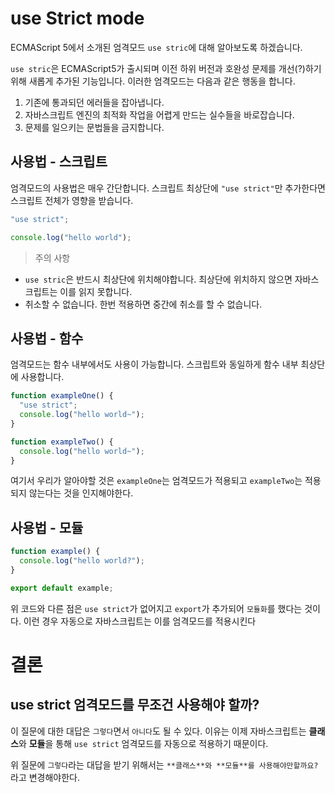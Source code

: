# use Strict mode

ECMAScript 5에서 소개된 엄격모드 `use stric`에 대해 알아보도록 하겠습니다.

`use stric`은 ECMAScript5가 출시되며 이전 하위 버전과 호완성 문제를 개선(?)하기 위해 새롭게 추가된 기능입니다. 이러한 엄격모드는 다음과 같은 행동을 합니다.

1. 기존에 통과되던 에러들을 잡아냅니다.
2. 자바스크립트 엔진의 최적화 작업을 어렵게 만드는 실수들을 바로잡습니다.
3. 문제를 일으키는 문법들을 금지합니다.

## 사용법 - 스크립트

엄격모드의 사용법은 매우 간단합니다. 스크립트 최상단에 `"use strict"`만 추가한다면 스크립트 전체가 영향을 받습니다.

```js
"use strict";

console.log("hello world");
```

> 주의 사항

- `use stric`은 반드시 최상단에 위치해야합니다.
  최상단에 위치하지 않으면 자바스크립트는 이를 읽지 못합니다.
- 취소할 수 없습니다.
  한번 적용하면 중간에 취소를 할 수 없습니다.

## 사용법 - 함수

엄격모드는 함수 내부에서도 사용이 가능합니다. 스크립트와 동일하게 함수 내부 최상단에 사용합니다.

```js
function exampleOne() {
  "use strict";
  console.log("hello world~");
}

function exampleTwo() {
  console.log("hello world~");
}
```

여기서 우리가 알아야할 것은 `exampleOne`는 엄격모드가 적용되고 `exampleTwo`는 적용되지 않는다는 것을 인지해야한다.

## 사용법 - 모듈

```js
function example() {
  console.log("hello world?");
}

export default example;
```

위 코드와 다른 점은 `use strict`가 없어지고 `export`가 추가되어 `모듈화`를 했다는 것이다.
이런 경우 자동으로 자바스크립트는 이를 엄격모드를 적용시킨다

# 결론

## use strict 엄격모드를 무조건 사용해야 할까?

이 질문에 대한 대답은 `그렇다`면서 `아니다`도 될 수 있다. 이유는 이제 자바스크립트는 **클래스**와 **모듈**을 통해 `use strict` 엄격모드를 자동으로 적용하기 때문이다.

위 질문에 `그렇다`라는 대답을 받기 위해서는 `**클래스**와 **모듈**를 사용해야만할까요?`라고 변경해야한다.
